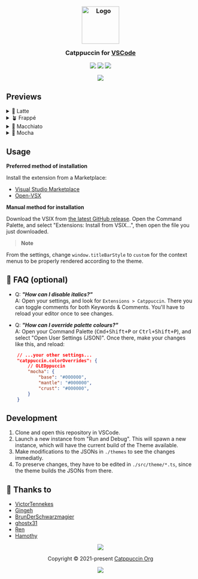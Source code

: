 <h3 align="center">
	<img src="https://raw.githubusercontent.com/catppuccin/catppuccin/main/assets/logos/exports/1544x1544_circle.png" width="100" alt="Logo"/><br/>
	<img src="https://raw.githubusercontent.com/catppuccin/catppuccin/main/assets/misc/transparent.png" height="30" width="0px"/>
	Catppuccin for <a href="https://code.visualstudio.com">VSCode</a>
	<img src="https://raw.githubusercontent.com/catppuccin/catppuccin/main/assets/misc/transparent.png" height="30" width="0px"/>
</h3>

<p align="center">
    <a href="https://github.com/catppuccin/vscode/stargazers"><img src="https://img.shields.io/github/stars/catppuccin/vscode?colorA=363a4f&colorB=b7bdf8&style=for-the-badge"></a>
    <a href="https://github.com/catppuccin/vscode/issues"><img src="https://img.shields.io/github/issues/catppuccin/vscode?colorA=363a4f&colorB=f5a97f&style=for-the-badge"></a>
    <a href="https://github.com/catppuccin/vscode/contributors"><img src="https://img.shields.io/github/contributors/catppuccin/vscode?colorA=363a4f&colorB=a6da95&style=for-the-badge"></a>
</p>

<p align="center">
  <img src="https://raw.githubusercontent.com/catppuccin/vscode/main/assets/ss.png"/>
</p>

## Previews

<details>
<summary>🌻 Latte</summary>
<img src="https://user-images.githubusercontent.com/79978224/183617750-085cb606-eea0-4c7a-a8b9-10426617c0a0.png"/>
</details>
<details>
<summary>🪴 Frappé</summary>
<img src="https://user-images.githubusercontent.com/79978224/183618317-9adec6d4-b9da-4c6f-b2f4-9752054c98f4.png"/>
</details>
<details>
<summary>🌺 Macchiato</summary>
<img src="https://user-images.githubusercontent.com/79978224/183618382-61a17330-e61f-47c7-b0e1-ffb309ddb459.png"/>
</details>
<details>
<summary>🌿 Mocha</summary>
<img src="https://user-images.githubusercontent.com/79978224/183618460-075a74a2-7d3e-46d8-997a-cfa6fc8cbaab.png"/>
</details>

## Usage

**Preferred method of installation**

Install the extension from a Marketplace:

- [Visual Studio Marketplace](https://marketplace.visualstudio.com/items?itemName=Catppuccin.catppuccin-vsc)
- [Open-VSX](https://open-vsx.org/extension/Catppuccin/catppuccin-vsc)

**Manual method for installation**

Download the VSIX from
[the latest GitHub release](https://github.com/catppuccin/vscode/releases/latest).
Open the Command Palette, and select "Extensions: Install from VSIX...", then
open the file you just downloaded.

> **Note**

From the settings, change `window.titleBarStyle` to `custom` for the context
menus to be properly rendered according to the theme.

## 🙋 FAQ (optional)

- Q: **_"How can I disable italics?"_**\
  A: Open your settings, and look for `Extensions > Catppuccin`. There you can toggle comments for both Keywords & Comments. You'll have to reload your editor once to see changes.

- Q: **_"How can I override palette colours?"_**\
  A: Open your Command Palette (<kbd>Cmd+Shift+P</kbd> or <kbd>Ctrl+Shift+P</kbd>), and select "Open User Settings (JSON)". Once there, make your changes like this, and reload:

```json
    // ...your other settings...
    "catppuccin.colorOverrides": {
        // OLEDppuccin
        "mocha": {
            "base": "#000000",
            "mantle": "#000000",
            "crust": "#000000",
        }
    }
```

## Development

1. Clone and open this repository in VSCode.
2. Launch a new instance from "Run and Debug". This will spawn a new instance, which will have the current build of the Theme available.
3. Make modifications to the JSONs in `./themes` to see the changes immediatly.
4. To preserve changes, they have to be edited in `./src/theme/*.ts`, since the theme builds the JSONs from there.

## 💝 Thanks to

- [VictorTennekes](https://github.com/VictorTennekes)
- [Gingeh](https://github.com/Gingeh)
- [BrunDerSchwarzmagier](https://github.com/BrunDerSchwarzmagier)
- [ghostx31](https://github.com/ghostx31)
- [Ren](https://github.com/watatomo)
- [Hamothy](https://github.com/sgoudham) &nbsp;

<p align="center"><img src="https://raw.githubusercontent.com/catppuccin/catppuccin/main/assets/footers/gray0_ctp_on_line.png" /></p>
<p align="center">Copyright &copy; 2021-present <a href="https://github.com/catppuccin" target="_blank">Catppuccin Org</a>
<p align="center"><a href="https://github.com/catppuccin/catppuccin/blob/main/LICENSE"><img src="https://img.shields.io/static/v1.svg?style=for-the-badge&label=License&message=MIT&logoColor=d9e0ee&colorA=363a4f&colorB=b7bdf8"/></a></p>
